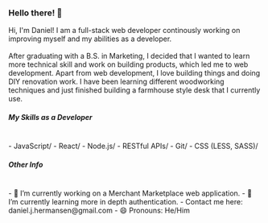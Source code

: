 ### Hello there! 👋

Hi, I'm Daniel! I am a full-stack web developer continously working on improving myself and my abilities as a developer.
<br/>
<br/>
After graduating with a B.S. in Marketing, I decided that I wanted to learn more technical skill and work on building products, which led me to web development. Apart from web development, I love building things and doing DIY renovation work. I have been learning different woodworking techniques and just finished building a farmhouse style desk that I currently use. 

##### My Skills as a Developer
<br/>
- JavaScript/
- React/
- Node.js/
- RESTful APIs/
- Git/
- CSS (LESS, SASS)/

##### Other Info
<br/>
- 🔭 I’m currently working on a Merchant Marketplace web application.
- 🌱 I’m currently learning more in depth authentication.
- Contact me here: daniel.j.hermansen@gmail.com
- 😄 Pronouns: He/Him

